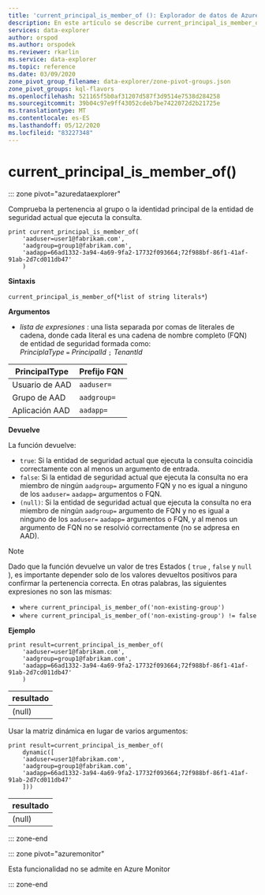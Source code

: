 ```yaml
---
title: 'current_principal_is_member_of (): Explorador de datos de Azure'
description: En este artículo se describe current_principal_is_member_of () en Azure Explorador de datos.
services: data-explorer
author: orspod
ms.author: orspodek
ms.reviewer: rkarlin
ms.service: data-explorer
ms.topic: reference
ms.date: 03/09/2020
zone_pivot_group_filename: data-explorer/zone-pivot-groups.json
zone_pivot_groups: kql-flavors
ms.openlocfilehash: 521165f5b0af31207d587f3d9514e7538d284258
ms.sourcegitcommit: 39b04c97e9ff43052cdeb7be7422072d2b21725e
ms.translationtype: MT
ms.contentlocale: es-ES
ms.lasthandoff: 05/12/2020
ms.locfileid: "83227348"
---
```

# <a name="current_principal_is_member_of"></a>current_principal_is_member_of()

::: zone pivot="azuredataexplorer"

Comprueba la pertenencia al grupo o la identidad principal de la entidad de seguridad actual que ejecuta la consulta.

```kusto
print current_principal_is_member_of(
    'aaduser=user1@fabrikam.com', 
    'aadgroup=group1@fabrikam.com',
    'aadapp=66ad1332-3a94-4a69-9fa2-17732f093664;72f988bf-86f1-41af-91ab-2d7cd011db47'
    )
```

**Sintaxis**

`current_principal_is_member_of`(`*list of string literals*`)

**Argumentos**

* *lista de expresiones* : una lista separada por comas de literales de cadena, donde cada literal es una cadena de nombre completo (FQN) de entidad de seguridad formada como:  
*PrinciplaType* `=` *PrincipalId* `;` *TenantId*

| PrincipalType   | Prefijo FQN  |
|-----------------|-------------|
| Usuario de AAD        | `aaduser=`  |
| Grupo de AAD       | `aadgroup=` |
| Aplicación AAD | `aadapp=`   |

**Devuelve**

La función devuelve:
* `true`: Si la entidad de seguridad actual que ejecuta la consulta coincidía correctamente con al menos un argumento de entrada.
* `false`: Si la entidad de seguridad actual que ejecuta la consulta no era miembro de ningún `aadgroup=` argumento FQN y no es igual a ninguno de los `aaduser=` `aadapp=` argumentos o FQN.
* `(null)`: Si la entidad de seguridad actual que ejecuta la consulta no era miembro de ningún `aadgroup=` argumento de FQN y no es igual a ninguno de los `aaduser=` `aadapp=` argumentos o FQN, y al menos un argumento de FQN no se resolvió correctamente (no se adpresa en AAD). 

> [!NOTE]
> Dado que la función devuelve un valor de tres Estados ( `true` , `false` y `null` ), es importante depender solo de los valores devueltos positivos para confirmar la pertenencia correcta. En otras palabras, las siguientes expresiones no son las mismas:
> 
> * `where current_principal_is_member_of('non-existing-group')`
> * `where current_principal_is_member_of('non-existing-group') != false` 


**Ejemplo**

<!-- csl: https://help.kusto.windows.net/Samples -->
```kusto
print result=current_principal_is_member_of(
    'aaduser=user1@fabrikam.com', 
    'aadgroup=group1@fabrikam.com',
    'aadapp=66ad1332-3a94-4a69-9fa2-17732f093664;72f988bf-86f1-41af-91ab-2d7cd011db47'
    )
```

| resultado |
|--------|
| (null) |

Usar la matriz dinámica en lugar de varios argumentos:

<!-- csl: https://help.kusto.windows.net/Samples -->
```kusto
print result=current_principal_is_member_of(
    dynamic([
    'aaduser=user1@fabrikam.com', 
    'aadgroup=group1@fabrikam.com',
    'aadapp=66ad1332-3a94-4a69-9fa2-17732f093664;72f988bf-86f1-41af-91ab-2d7cd011db47'
    ]))
```

| resultado |
|--------|
| (null) |

::: zone-end

::: zone pivot="azuremonitor"

Esta funcionalidad no se admite en Azure Monitor

::: zone-end
